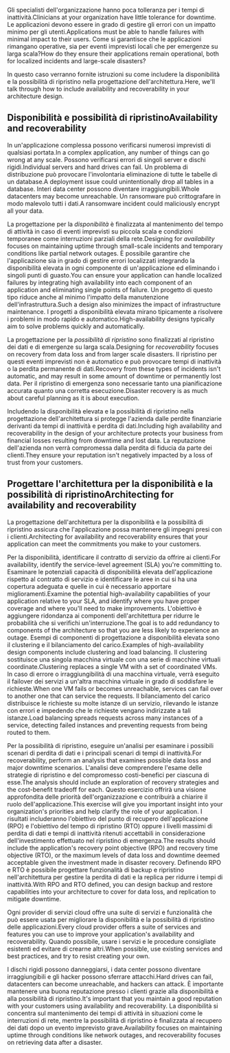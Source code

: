 <span data-ttu-id="6f3e1-101">Gli specialisti dell'organizzazione hanno poca tolleranza per i tempi di inattività.</span><span class="sxs-lookup"><span data-stu-id="6f3e1-101">Clinicians at your organization have little tolerance for downtime.</span></span> <span data-ttu-id="6f3e1-102">Le applicazioni devono essere in grado di gestire gli errori con un impatto minimo per gli utenti.</span><span class="sxs-lookup"><span data-stu-id="6f3e1-102">Applications must be able to handle failures with minimal impact to their users.</span></span> <span data-ttu-id="6f3e1-103">Come si garantisce che le applicazioni rimangano operative, sia per eventi imprevisti locali che per emergenze su larga scala?</span><span class="sxs-lookup"><span data-stu-id="6f3e1-103">How do they ensure their applications remain operational, both for localized incidents and large-scale disasters?</span></span> 

<span data-ttu-id="6f3e1-104">In questo caso verranno fornite istruzioni su come includere la disponibilità e la possibilità di ripristino nella progettazione dell'architettura.</span><span class="sxs-lookup"><span data-stu-id="6f3e1-104">Here, we'll talk through how to include availability and recoverability in your architecture design.</span></span>

## <a name="availability-and-recoverability"></a><span data-ttu-id="6f3e1-105">Disponibilità e possibilità di ripristino</span><span class="sxs-lookup"><span data-stu-id="6f3e1-105">Availability and recoverability</span></span>

<span data-ttu-id="6f3e1-106">In un'applicazione complessa possono verificarsi numerosi imprevisti di qualsiasi portata.</span><span class="sxs-lookup"><span data-stu-id="6f3e1-106">In a complex application, any number of things can go wrong at any scale.</span></span> <span data-ttu-id="6f3e1-107">Possono verificarsi errori di singoli server e dischi rigidi.</span><span class="sxs-lookup"><span data-stu-id="6f3e1-107">Individual servers and hard drives can fail.</span></span> <span data-ttu-id="6f3e1-108">Un problema di distribuzione può provocare l'involontaria eliminazione di tutte le tabelle di un database.</span><span class="sxs-lookup"><span data-stu-id="6f3e1-108">A deployment issue could unintentionally drop all tables in a database.</span></span> <span data-ttu-id="6f3e1-109">Interi data center possono diventare irraggiungibili.</span><span class="sxs-lookup"><span data-stu-id="6f3e1-109">Whole datacenters may become unreachable.</span></span> <span data-ttu-id="6f3e1-110">Un ransomware può crittografare in modo malevolo tutti i dati.</span><span class="sxs-lookup"><span data-stu-id="6f3e1-110">A ransomware incident could maliciously encrypt all your data.</span></span>

<span data-ttu-id="6f3e1-111">La progettazione per la *disponibilità* è finalizzata al mantenimento del tempo di attività in caso di eventi imprevisti su piccola scala e condizioni temporanee come interruzioni parziali della rete.</span><span class="sxs-lookup"><span data-stu-id="6f3e1-111">Designing for *availability* focuses on maintaining uptime through small-scale incidents and temporary conditions like partial network outages.</span></span> <span data-ttu-id="6f3e1-112">È possibile garantire che l'applicazione sia in grado di gestire errori localizzati integrando la disponibilità elevata in ogni componente di un'applicazione ed eliminando i singoli punti di guasto.</span><span class="sxs-lookup"><span data-stu-id="6f3e1-112">You can ensure your application can handle localized failures by integrating high availability into each component of an application and eliminating single points of failure.</span></span> <span data-ttu-id="6f3e1-113">Un progetto di questo tipo riduce anche al minimo l'impatto della manutenzione dell'infrastruttura.</span><span class="sxs-lookup"><span data-stu-id="6f3e1-113">Such a design also minimizes the impact of infrastructure maintenance.</span></span> <span data-ttu-id="6f3e1-114">I progetti a disponibilità elevata mirano tipicamente a risolvere i problemi in modo rapido e automatico.</span><span class="sxs-lookup"><span data-stu-id="6f3e1-114">High-availability designs typically aim to solve problems quickly and automatically.</span></span>

<span data-ttu-id="6f3e1-115">La progettazione per la *possibilità di ripristino* sono finalizzati al ripristino dei dati e di emergenze su larga scala.</span><span class="sxs-lookup"><span data-stu-id="6f3e1-115">Designing for *recoverability* focuses on recovery from data loss and from larger scale disasters.</span></span> <span data-ttu-id="6f3e1-116">Il ripristino per questi eventi imprevisti non è automatico e può provocare tempi di inattività o la perdita permanente di dati.</span><span class="sxs-lookup"><span data-stu-id="6f3e1-116">Recovery from these types of incidents isn't automatic, and may result in some amount of downtime or permanently lost data.</span></span> <span data-ttu-id="6f3e1-117">Per il ripristino di emergenza sono necessarie tanto una pianificazione accurata quanto una corretta esecuzione.</span><span class="sxs-lookup"><span data-stu-id="6f3e1-117">Disaster recovery is as much about careful planning as it is about execution.</span></span>

<span data-ttu-id="6f3e1-118">Includendo la disponibilità elevata e la possibilità di ripristino nella progettazione dell'architettura si protegge l'azienda dalle perdite finanziarie derivanti da tempi di inattività e perdita di dati.</span><span class="sxs-lookup"><span data-stu-id="6f3e1-118">Including high availability and recoverability in the design of your architecture protects your business from financial losses resulting from downtime and lost data.</span></span> <span data-ttu-id="6f3e1-119">La reputazione dell'azienda non verrà compromessa dalla perdita di fiducia da parte dei clienti.</span><span class="sxs-lookup"><span data-stu-id="6f3e1-119">They ensure your reputation isn't negatively impacted by a loss of trust from your customers.</span></span>

## <a name="architecting-for-availability-and-recoverability"></a><span data-ttu-id="6f3e1-120">Progettare l'architettura per la disponibilità e la possibilità di ripristino</span><span class="sxs-lookup"><span data-stu-id="6f3e1-120">Architecting for availability and recoverability</span></span>

<span data-ttu-id="6f3e1-121">La progettazione dell'architettura per la disponibilità e la possibilità di ripristino assicura che l'applicazione possa mantenere gli impegni presi con i clienti.</span><span class="sxs-lookup"><span data-stu-id="6f3e1-121">Architecting for availability and recoverability ensures that your application can meet the commitments you make to your customers.</span></span>

<span data-ttu-id="6f3e1-122">Per la disponibilità, identificare il contratto di servizio da offrire ai clienti.</span><span class="sxs-lookup"><span data-stu-id="6f3e1-122">For availability, identify the service-level agreement (SLA) you're committing to.</span></span> <span data-ttu-id="6f3e1-123">Esaminare le potenziali capacità di disponibilità elevata dell'applicazione rispetto al contratto di servizio e identificare le aree in cui si ha una copertura adeguata e quelle in cui è necessario apportare miglioramenti.</span><span class="sxs-lookup"><span data-stu-id="6f3e1-123">Examine the potential high-availability capabilities of your application relative to your SLA, and identify where you have proper coverage and where you'll need to make improvements.</span></span> <span data-ttu-id="6f3e1-124">L'obiettivo è aggiungere ridondanza ai componenti dell'architettura per ridurre le probabilità che si verifichi un'interruzione.</span><span class="sxs-lookup"><span data-stu-id="6f3e1-124">The goal is to add redundancy to components of the architecture so that you are less likely to experience an outage.</span></span> <span data-ttu-id="6f3e1-125">Esempi di componenti di progettazione a disponibilità elevata sono il clustering e il bilanciamento del carico.</span><span class="sxs-lookup"><span data-stu-id="6f3e1-125">Examples of high-availability design components include clustering and load balancing.</span></span> <span data-ttu-id="6f3e1-126">Il clustering sostituisce una singola macchina virtuale con una serie di macchine virtuali coordinate.</span><span class="sxs-lookup"><span data-stu-id="6f3e1-126">Clustering replaces a single VM with a set of coordinated VMs.</span></span> <span data-ttu-id="6f3e1-127">In caso di errore o irraggiungibilità di una macchina virtuale, verrà eseguito il failover dei servizi a un'altra macchina virtuale in grado di soddisfare le richieste.</span><span class="sxs-lookup"><span data-stu-id="6f3e1-127">When one VM fails or becomes unreachable, services can fail over to another one that can service the requests.</span></span> <span data-ttu-id="6f3e1-128">Il bilanciamento del carico distribuisce le richieste su molte istanze di un servizio, rilevando le istanze con errori e impedendo che le richieste vengano indirizzate a tali istanze.</span><span class="sxs-lookup"><span data-stu-id="6f3e1-128">Load balancing spreads requests across many instances of a service, detecting failed instances and preventing requests from being routed to them.</span></span>

<span data-ttu-id="6f3e1-129">Per la possibilità di ripristino, eseguire un'analisi per esaminare i possibili scenari di perdita di dati e i principali scenari di tempi di inattività.</span><span class="sxs-lookup"><span data-stu-id="6f3e1-129">For recoverability, perform an analysis that examines possible data loss and major downtime scenarios.</span></span> <span data-ttu-id="6f3e1-130">L'analisi deve comprendere l'esame delle strategie di ripristino e del compromesso costi-benefici per ciascuna di esse.</span><span class="sxs-lookup"><span data-stu-id="6f3e1-130">The analysis should include an exploration of recovery strategies and the cost-benefit tradeoff for each.</span></span> <span data-ttu-id="6f3e1-131">Questo esercizio offrirà una visione approfondita delle priorità dell'organizzazione e contribuirà a chiarire il ruolo dell'applicazione.</span><span class="sxs-lookup"><span data-stu-id="6f3e1-131">This exercise will give you important insight into your organization's priorities and help clarify the role of your application.</span></span> <span data-ttu-id="6f3e1-132">I risultati includeranno l'obiettivo del punto di recupero dell'applicazione (RPO) e l'obiettivo del tempo di ripristino (RTO) oppure i livelli massimi di perdita di dati e tempi di inattività ritenuti accettabili in considerazione dell'investimento effettuato nel ripristino di emergenza.</span><span class="sxs-lookup"><span data-stu-id="6f3e1-132">The results should include the application's recovery point objective (RPO) and recovery time objective (RTO), or the maximum levels of data loss and downtime deemed acceptable given the investment made in disaster recovery.</span></span> <span data-ttu-id="6f3e1-133">Definendo RPO e RTO è possibile progettare funzionalità di backup e ripristino nell'architettura per gestire la perdita di dati e la replica per ridurre i tempi di inattività.</span><span class="sxs-lookup"><span data-stu-id="6f3e1-133">With RPO and RTO defined, you can design backup and restore capabilities into your architecture to cover for data loss, and replication to mitigate downtime.</span></span>

<span data-ttu-id="6f3e1-134">Ogni provider di servizi cloud offre una suite di servizi e funzionalità che può essere usata per migliorare la disponibilità e la possibilità di ripristino delle applicazioni.</span><span class="sxs-lookup"><span data-stu-id="6f3e1-134">Every cloud provider offers a suite of services and features you can use to improve your application's availability and recoverability.</span></span> <span data-ttu-id="6f3e1-135">Quando possibile, usare i servizi e le procedure consigliate esistenti ed evitare di crearne altri.</span><span class="sxs-lookup"><span data-stu-id="6f3e1-135">When possible, use existing services and best practices, and try to resist creating your own.</span></span>

<span data-ttu-id="6f3e1-136">I dischi rigidi possono danneggiarsi, i data center possono diventare irraggiungibili e gli hacker possono sferrare attacchi.</span><span class="sxs-lookup"><span data-stu-id="6f3e1-136">Hard drives can fail, datacenters can become unreachable, and hackers can attack.</span></span> <span data-ttu-id="6f3e1-137">È importante mantenere una buona reputazione presso i clienti grazie alla disponibilità e alla possibilità di ripristino.</span><span class="sxs-lookup"><span data-stu-id="6f3e1-137">It's important that you maintain a good reputation with your customers using availability and recoverability.</span></span> <span data-ttu-id="6f3e1-138">La disponibilità si concentra sul mantenimento dei tempi di attività in situazioni come le interruzioni di rete, mentre la possibilità di ripristino è finalizzata al recupero dei dati dopo un evento imprevisto grave.</span><span class="sxs-lookup"><span data-stu-id="6f3e1-138">Availability focuses on maintaining uptime through conditions like network outages, and recoverability focuses on retrieving data after a disaster.</span></span>
